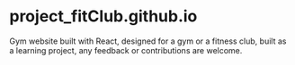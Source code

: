 # project_fitClub.github.io
Gym website built with React, designed for a gym or a fitness club, built as a learning project, any feedback or contributions are welcome.
